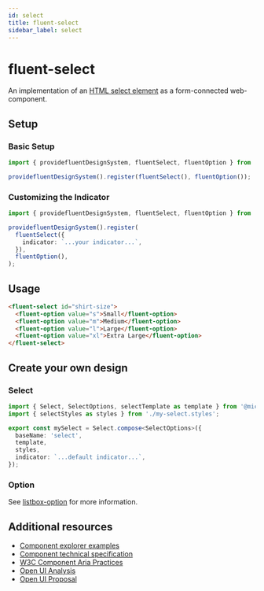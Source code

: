 ```yaml
---
id: select
title: fluent-select
sidebar_label: select
---
```


# fluent-select

An implementation of an [HTML select element](https://developer.mozilla.org/en-US/docs/Web/HTML/Element/select) as a form-connected web-component.

## Setup

### Basic Setup

```ts
import { providefluentDesignSystem, fluentSelect, fluentOption } from '@fluentui/web-components';

providefluentDesignSystem().register(fluentSelect(), fluentOption());
```

### Customizing the Indicator

```ts
import { providefluentDesignSystem, fluentSelect, fluentOption } from '@fluentui/web-components';

providefluentDesignSystem().register(
  fluentSelect({
    indicator: `...your indicator...`,
  }),
  fluentOption(),
);
```

## Usage

```html live
<fluent-select id="shirt-size">
  <fluent-option value="s">Small</fluent-option>
  <fluent-option value="m">Medium</fluent-option>
  <fluent-option value="l">Large</fluent-option>
  <fluent-option value="xl">Extra Large</fluent-option>
</fluent-select>
```

## Create your own design

### Select

```ts
import { Select, SelectOptions, selectTemplate as template } from '@microsoft/fast-foundation';
import { selectStyles as styles } from './my-select.styles';

export const mySelect = Select.compose<SelectOptions>({
  baseName: 'select',
  template,
  styles,
  indicator: `...default indicator...`,
});
```

### Option

See [listbox-option](/docs/components/listbox-option) for more information.

## Additional resources

- [Component explorer examples](https://explore.fast.design/components/fast-select)
- [Component technical specification](https://github.com/microsoft/fast/blob/master/packages/web-components/fast-foundation/src/select/select.spec.md)
- [W3C Component Aria Practices](https://www.w3.org/TR/wai-aria-practices-1.1/#Listbox)
- [Open UI Analysis](https://open-ui.org/components/select.research)
- [Open UI Proposal](https://open-ui.org/components/select)
